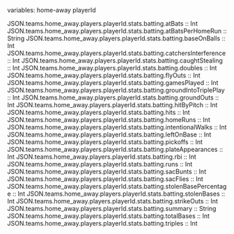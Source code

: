variables: 
home-away
playerId


JSON.teams.home_away.players.playerId.stats.batting.atBats :: Int
JSON.teams.home_away.players.playerId.stats.batting.atBatsPerHomeRun :: String
JSON.teams.home_away.players.playerId.stats.batting.baseOnBalls :: Int
JSON.teams.home_away.players.playerId.stats.batting.catchersInterference :: Int
JSON.teams.home_away.players.playerId.stats.batting.caughtStealing :: Int
JSON.teams.home_away.players.playerId.stats.batting.doubles :: Int
JSON.teams.home_away.players.playerId.stats.batting.flyOuts :: Int
JSON.teams.home_away.players.playerId.stats.batting.gamesPlayed :: Int
JSON.teams.home_away.players.playerId.stats.batting.groundIntoTriplePlay :: Int
JSON.teams.home_away.players.playerId.stats.batting.groundOuts :: Int
JSON.teams.home_away.players.playerId.stats.batting.hitByPitch :: Int
JSON.teams.home_away.players.playerId.stats.batting.hits :: Int
JSON.teams.home_away.players.playerId.stats.batting.homeRuns :: Int
JSON.teams.home_away.players.playerId.stats.batting.intentionalWalks :: Int
JSON.teams.home_away.players.playerId.stats.batting.leftOnBase :: Int
JSON.teams.home_away.players.playerId.stats.batting.pickoffs :: Int
JSON.teams.home_away.players.playerId.stats.batting.plateAppearances :: Int
JSON.teams.home_away.players.playerId.stats.batting.rbi :: Int
JSON.teams.home_away.players.playerId.stats.batting.runs :: Int
JSON.teams.home_away.players.playerId.stats.batting.sacBunts :: Int
JSON.teams.home_away.players.playerId.stats.batting.sacFlies :: Int
JSON.teams.home_away.players.playerId.stats.batting.stolenBasePercentage :: Int
JSON.teams.home_away.players.playerId.stats.batting.stolenBases :: Int
JSON.teams.home_away.players.playerId.stats.batting.strikeOuts :: Int
JSON.teams.home_away.players.playerId.stats.batting.summary :: String
JSON.teams.home_away.players.playerId.stats.batting.totalBases :: Int
JSON.teams.home_away.players.playerId.stats.batting.triples :: Int



